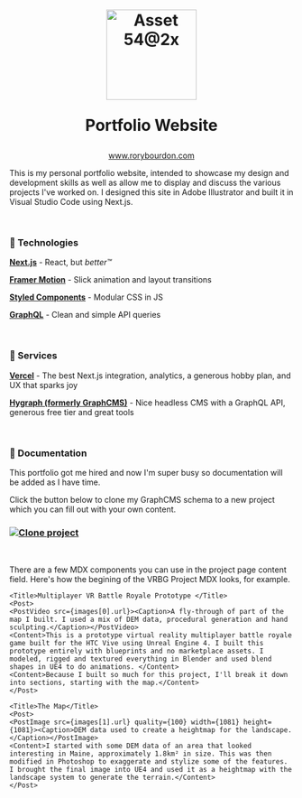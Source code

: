 # <p align="center"><img align="center" width="160" alt="Asset 54@2x" src="https://user-images.githubusercontent.com/3112707/144092189-70e937f7-8550-4ccd-97ed-8f333f9d79f3.png"></p><p align="center">Portfolio Website</p>

<p align="center"><a href="https://www.rorybourdon.com">www.rorybourdon.com</a></p>

This is my personal portfolio website, intended to showcase my design and development skills as well as allow me to display and discuss the various projects I've worked on. I designed this site in Adobe Illustrator and built it in Visual Studio Code using Next.js.

&nbsp;

### :wrench: Technologies

**[Next.js](https://github.com/vercel/next.js)** - React, but *better:tm:*

**[Framer Motion](https://github.com/framer/motion)** - Slick animation and layout transitions

**[Styled Components](https://github.com/styled-components/styled-components)** - Modular CSS in JS

**[GraphQL](https://graphql.org/)** - Clean and simple API queries

&nbsp;

### :electric_plug: Services
**[Vercel](https://vercel.com/)** - The best Next.js integration, analytics, a generous hobby plan, and UX that sparks joy

**[Hygraph (formerly GraphCMS)](https://hygraph.com/)** - Nice headless CMS with a GraphQL API, generous free tier and great tools

&nbsp;

### 📖 Documentation

This portfolio got me hired and now I'm super busy so documentation will be added as I have time.

Click the button below to clone my GraphCMS schema to a new project which you can fill out with your own content.
### [![Clone project](https://hygraph.com/button)](https://app.hygraph.com/clone/1c307b6a56ea471f88368b1e42dd7191?name=rorybourdon)

&nbsp;

There are a few MDX components you can use in the project page content field. Here's how the begining of the VRBG Project MDX looks, for example.

```
<Title>Multiplayer VR Battle Royale Prototype </Title>
<Post>
<PostVideo src={images[0].url}><Caption>A fly-through of part of the map I built. I used a mix of DEM data, procedural generation and hand sculpting.</Caption></PostVideo>
<Content>This is a prototype virtual reality multiplayer battle royale game built for the HTC Vive using Unreal Engine 4. I built this prototype entirely with blueprints and no marketplace assets. I modeled, rigged and textured everything in Blender and used blend shapes in UE4 to do animations. </Content>
<Content>Because I built so much for this project, I'll break it down into sections, starting with the map.</Content>
</Post>

<Title>The Map</Title>
<Post>
<PostImage src={images[1].url} quality={100} width={1081} height={1081}><Caption>DEM data used to create a heightmap for the landscape.</Caption></PostImage>
<Content>I started with some DEM data of an area that looked interesting in Maine, approximately 1.8km² in size. This was then modified in Photoshop to exaggerate and stylize some of the features. I brought the final image into UE4 and used it as a heightmap with the landscape system to generate the terrain.</Content>
</Post>
```
